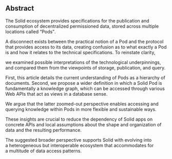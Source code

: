 ## Abstract
<!-- Context      -->
The Solid ecosystem provides specifications
for the publication and consumption of decentralized permissioned data,
stored across multiple locations called <q>Pods</q>.
<!-- Need         -->
A disconnect exists between the practical notion of a Pod
and the protocol that provides access to its data,
creating confusion as to what exactly a Pod is
and how it relates to the technical specifications.
To reinstate clarity,
<!-- Task         -->
we examined possible interpretations of the technological underpinnings,
and compared them from the viewpoints of
storage, publication, and query.
<!-- Object       -->
First, this article details
the current understanding of Pods as a hierarchy of documents.
Second,
we propose a wider definition
in which a Solid Pod is fundamentally a knowledge graph,
which can be accessed through various Web APIs
that act as views in a database sense.
<!-- Findings     -->
We argue that the latter zoomed-out perspective
enables accessing and querying knowledge within Pods
in more flexible and sustainable ways.
<!-- Conclusion   -->
These insights are crucial to reduce
the dependency of Solid apps on concrete APIs
and local assumptions about the shape and organization of data
and the resulting performance.
<!-- Perspectives -->
The suggested broader perspective supports Solid with
evolving into a heterogeneous but interoperable ecosystem
that accommodates for a multitude of data access patterns.
